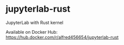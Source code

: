 # jupyterlab-rust

JupyterLab with Rust kernel

Available on Docker Hub: https://hub.docker.com/r/alfred456654/jupyterlab-rust

